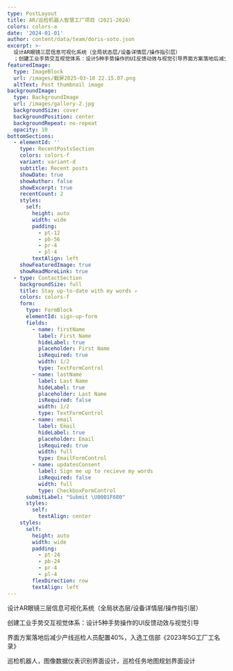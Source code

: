 ```yaml
---
type: PostLayout
title: AR/巡检机器人智慧工厂项目（2021-2024）
colors: colors-a
date: '2024-01-01'
author: content/data/team/doris-soto.json
excerpt: >-
  设计AR眼镜三层信息可视化系统（全局状态层/设备详情层/操作指引层）
  ；创建工业手势交互视觉体系：设计5种手势操作的UI反馈动效与视觉引导界面方案落地后减少产线巡检人员配置40%，入选工信部《2023年5G工厂工名录》；巡检机器人，图像数据仪表识别界面设计，巡检任务地图规划界面设计。
featuredImage:
  type: ImageBlock
  url: /images/截屏2025-03-18 22.15.07.png
  altText: Post thumbnail image
backgroundImage:
  type: BackgroundImage
  url: /images/gallery-2.jpg
  backgroundSize: cover
  backgroundPosition: center
  backgroundRepeat: no-repeat
  opacity: 10
bottomSections:
  - elementId: ''
    type: RecentPostsSection
    colors: colors-f
    variant: variant-d
    subtitle: Recent posts
    showDate: true
    showAuthor: false
    showExcerpt: true
    recentCount: 2
    styles:
      self:
        height: auto
        width: wide
        padding:
          - pt-12
          - pb-56
          - pr-4
          - pl-4
        textAlign: left
    showFeaturedImage: true
    showReadMoreLink: true
  - type: ContactSection
    backgroundSize: full
    title: Stay up-to-date with my words ✍️
    colors: colors-f
    form:
      type: FormBlock
      elementId: sign-up-form
      fields:
        - name: firstName
          label: First Name
          hideLabel: true
          placeholder: First Name
          isRequired: true
          width: 1/2
          type: TextFormControl
        - name: lastName
          label: Last Name
          hideLabel: true
          placeholder: Last Name
          isRequired: false
          width: 1/2
          type: TextFormControl
        - name: email
          label: Email
          hideLabel: true
          placeholder: Email
          isRequired: true
          width: full
          type: EmailFormControl
        - name: updatesConsent
          label: Sign me up to recieve my words
          isRequired: false
          width: full
          type: CheckboxFormControl
      submitLabel: "Submit \U0001F680"
      styles:
        self:
          textAlign: center
    styles:
      self:
        height: auto
        width: wide
        padding:
          - pt-24
          - pb-24
          - pr-4
          - pl-4
        flexDirection: row
        textAlign: left
---
```

设计AR眼镜三层信息可视化系统（全局状态层/设备详情层/操作指引层）

创建工业手势交互视觉体系：设计5种手势操作的UI反馈动效与视觉引导

界面方案落地后减少产线巡检人员配置40%，入选工信部《2023年5G工厂工名录》

巡检机器人，图像数据仪表识别界面设计，巡检任务地图规划界面设计

